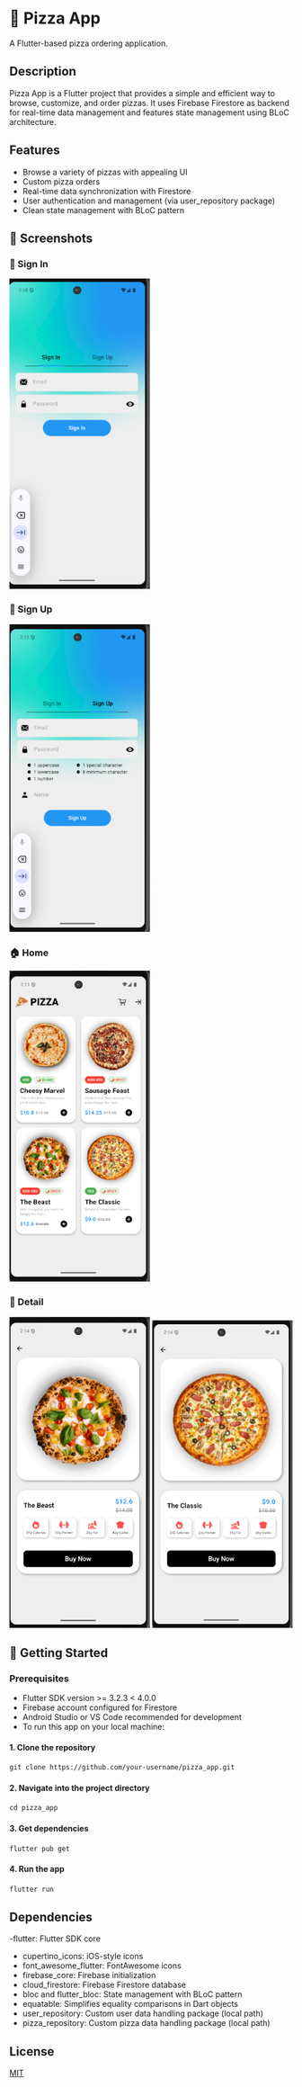 # 🍕 Pizza App 

A Flutter-based pizza ordering application.

## Description

Pizza App is a Flutter project that provides a simple and efficient way to browse, customize, and order pizzas. It uses Firebase Firestore as backend for real-time data management and features state management using BLoC architecture.

## Features
- Browse a variety of pizzas with appealing UI
- Custom pizza orders
- Real-time data synchronization with Firestore
- User authentication and management (via user_repository package)
- Clean state management with BLoC pattern

## 📸 Screenshots

### 👋 Sign In
<img src="assets/screenshots/sc1.png" alt="Sign In" width="250"/>

### 🔐 Sign Up 
<img src="assets/screenshots/sc2.png" alt="Sign Up" width="250"/>

### 🏠 Home 
<img src="assets/screenshots/sc3.png" alt="Home" width="250"/> 

### 🍕 Detail
<img src="assets/screenshots/sc4.png" alt="Detail" width="250"/> <img src="assets/screenshots/sc5.png" alt="Detail" width="250"/>


## 🚀 Getting Started

### Prerequisites
- Flutter SDK version >= 3.2.3 < 4.0.0
- Firebase account configured for Firestore
- Android Studio or VS Code recommended for development
- To run this app on your local machine:

#### 1. Clone the repository
```markdown
git clone https://github.com/your-username/pizza_app.git
```
#### 2. Navigate into the project directory
```markdown
cd pizza_app
```
#### 3. Get dependencies
```markdown
flutter pub get
```
#### 4. Run the app
```markdown
flutter run
```
## Dependencies

 -flutter: Flutter SDK core
- cupertino_icons: iOS-style icons
- font_awesome_flutter: FontAwesome icons
- firebase_core: Firebase initialization
- cloud_firestore: Firebase Firestore database
- bloc and flutter_bloc: State management with BLoC pattern
- equatable: Simplifies equality comparisons in Dart objects
- user_repository: Custom user data handling package (local path)
- pizza_repository: Custom pizza data handling package (local path)

## License

[MIT](https://choosealicense.com/licenses/mit/)
